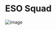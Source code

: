 # ESO Squad

![image](https://user-images.githubusercontent.com/2612496/120625811-5497b680-c462-11eb-9005-87871e0ac5ab.png)
